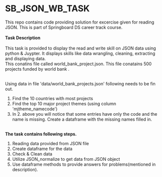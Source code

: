 # SB_JSON_WB_TASK
This repo contains code providing solution for excercise given for reading JSON. This is part of Springboard DS career track course. </br></br>
<b>Task Description </b></br></br>
This task is provided to display the read and write skill on JSON data using python & Juypter. It displays skills like data wrangling, cleaning,  extracting and displaying data. </br>
This conatins file called world_bank_project.json. This file conatains 500 projects funded by world bank .</br></br>

Using data in file 'data/world_bank_projects.json' following needs to be fin out.</br>
1. Find the 10 countries with most projects</br>
2. Find the top 10 major project themes (using column 'mjtheme_namecode')</br>
3. In 2. above you will notice that some entries have only the code and the name is missing. Create a dataframe with the missing   names filled in.</br></br>

<b>The task contains following steps.</b></br>
1. Reading data provided from JSON file </br>
2. Create dataframe for the data</br>
3. Check & Clean data</br>
4. Utilize JSON_normalize to get data from JSON object
5. Use dataframe methods to provide answers for problems(mentioned in description).
